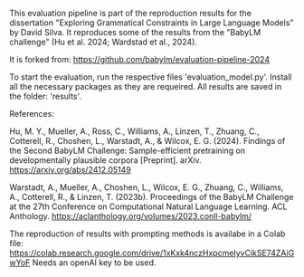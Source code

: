 This evaluation pipeline is part of the reproduction results for the dissertation "Exploring Grammatical Constraints in Large Language Models" by David Silva.
It reproduces some of the results from the "BabyLM challenge" (Hu et al. 2024; Wardstad et al., 2024).

It is forked from: https://github.com/babylm/evaluation-pipeline-2024

To start the evaluation, run the respective files 'evaluation_model.py'.
Install all the necessary packages as they are requeired.
All results are saved in the folder: 'results'.

References:

Hu, M. Y., Mueller, A., Ross, C., Williams, A., Linzen, T., Zhuang, C., Cotterell, R., Choshen, L., Warstadt, A., & Wilcox, E. G. (2024). Findings of the Second BabyLM Challenge: Sample-efficient pretraining on developmentally plausible corpora [Preprint]. arXiv. https://arxiv.org/abs/2412.05149

Warstadt, A., Mueller, A., Choshen, L., Wilcox, E. G., Zhuang, C., Williams, A., Cotterell, R., & Linzen, T. (2023b). Proceedings of the BabyLM Challenge at the 27th Conference on Computational Natural Language Learning. ACL Anthology. https://aclanthology.org/volumes/2023.conll-babylm/

The reproduction of results with prompting methods is availabe in a Colab file: https://colab.research.google.com/drive/1xKxk4nczHxpcmeIyvCikSE74ZAiGwYoF
Needs an openAI key to be used.
